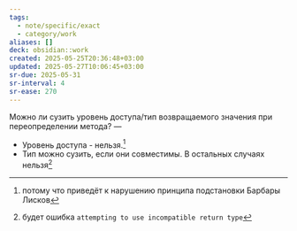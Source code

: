 ```yaml
---
tags:
  - note/specific/exact
  - category/work
aliases: []
deck: obsidian::work
created: 2025-05-25T20:36:48+03:00
updated: 2025-05-27T10:06:45+03:00
sr-due: 2025-05-31
sr-interval: 4
sr-ease: 270
---
```


Можно ли сузить уровень доступа/тип возвращаемого значения при переопределении метода?
—
- Уровень доступа - нельзя.[^1]
- Тип можно сузить, если они совместимы. В остальных случаях нельзя[^2]

[^1]: потому что приведёт к нарушению принципа подстановки Барбары Лисков
[^2]: будет ошибка `attempting to use incompatible return type`
